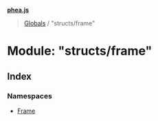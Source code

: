 **[phea.js](../README.md)**

> [Globals](../globals.md) / "structs/frame"

# Module: "structs/frame"

## Index

### Namespaces

* [Frame](_structs_frame_.frame.md)
